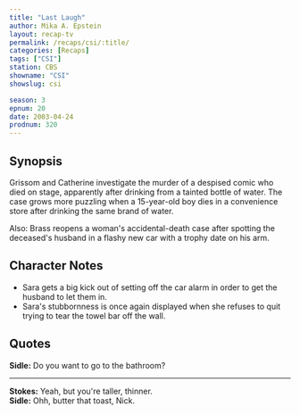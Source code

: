 ```yaml
---
title: "Last Laugh"
author: Mika A. Epstein
layout: recap-tv
permalink: /recaps/csi/:title/
categories: [Recaps]
tags: ["CSI"]
station: CBS
showname: "CSI"
showslug: csi

season: 3
epnum: 20
date: 2003-04-24
prodnum: 320  
---
```


## Synopsis

Grissom and Catherine investigate the murder of a despised comic who died on stage, apparently after drinking from a tainted bottle of water. The case grows more puzzling when a 15-year-old boy dies in a convenience store after drinking the same brand of water.

Also: Brass reopens a woman's accidental-death case after spotting the deceased's husband in a flashy new car with a trophy date on his arm.

## Character Notes

* Sara gets a big kick out of setting off the car alarm in order to get the husband to let them in.  
* Sara's stubbornness is once again displayed when she refuses to quit trying to tear the towel bar off the wall.

## Quotes

**Sidle:** Do you want to go to the bathroom?  

- - -

**Stokes:** Yeah, but you're taller, thinner.  
**Sidle:** Ohh, butter that toast, Nick.

